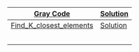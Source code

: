 |    [Gray Code](https://leetcode.com/problems/gray-code/)     | [Solution](https://github.com/priyam314/Leetcode/blob/main/July_challenge_2021/week1/grayCode.go) |
| :----------------------------------------------------------: | ------------------------------------------------------------ |
| [Find_K_closest_elements](https://leetcode.com/problems/find-k-closest-elements/) | [Solution](https://github.com/priyam314/Leetcode/blob/main/July_challenge_2021/week1/find_K_closest_elements.go) |
|                                                              |                                                              |
|                                                              |                                                              |
|                                                              |                                                              |
|                                                              |                                                              |
|                                                              |                                                              |

